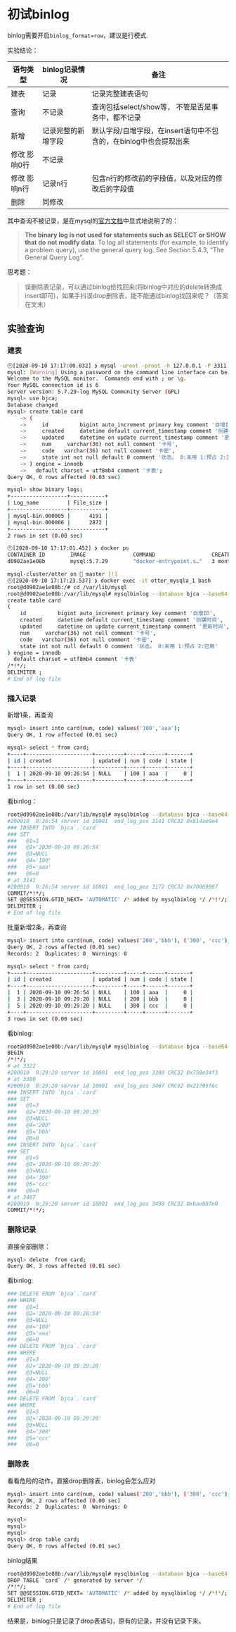 # 初试binlog

binlog需要开启`binlog_format=row`，建议是行模式.

实验结论：

| 语句类型     | binlog记录情况     | 备注                                                            |
|------------|-----------------|-----------------------------------------------------------------|
| 建表         | 记录             | 记录完整建表语句                |
| 查询         | 不记录             | 查询包括select/show等， 不管是否是事务中，都不记录                |
| 新增         | 记录完整的新增字段 | 默认字段/自增字段，在insert语句中不包含的，在binlog中也会提现出来 |
| 修改 影响0行 | 不记录             |                                                                 |
| 修改 影响n行 | 记录n行            | 包含n行的修改前的字段值，以及对应的修改后的字段值                |
| 删除         | 同修改             |                                                                 |

其中查询不被记录，是在mysql的[官方文档](https://dev.mysql.com/doc/refman/8.0/en/binary-log.html)中显式地说明了的：

> **The binary log is not used for statements such as SELECT or SHOW that do not modify data**. To log all statements (for example, to identify a problem query), use the general query log. See Section 5.4.3, “The General Query Log”.

思考题：

> 误删除表记录，可以通过binlog给找回来(将binlog中对应的delete转换成insert即可)，如果手抖误drop删除表，能不能通过binlog找回来呢？（答案在文末）

## 实验查询

### 建表

```bash
🕙[2020-09-10 17:17:00.032] ❯ mysql -uroot -proot -h 127.0.0.1 -P 3311
mysql: [Warning] Using a password on the command line interface can be insecure.
Welcome to the MySQL monitor.  Commands end with ; or \g.
Your MySQL connection id is 6
Server version: 5.7.29-log MySQL Community Server (GPL)
mysql> use bjca;
Database changed
mysql> create table card
    -> (
    ->     id          bigint auto_increment primary key comment '自增ID',
    ->     created     datetime default current_timestamp comment '创建时间',
    ->     updated     datetime on update current_timestamp comment '更新时间',
    ->     num     varchar(36) not null comment '卡号',
    ->     code   varchar(36) not null comment '卡密',
    ->     state int not null default 0 comment '状态。 0:未用 1:预占 2:已用'
    -> ) engine = innodb
    ->   default charset = utf8mb4 comment '卡表';
Query OK, 0 rows affected (0.03 sec)

mysql> show binary logs;
+------------------+-----------+
| Log_name         | File_size |
+------------------+-----------+
| mysql-bin.000005 |      4191 |
| mysql-bin.000006 |      2872 |
+------------------+-----------+
2 rows in set (0.00 sec)
```

```bash
🕙[2020-09-10 17:17:01.452] ❯ docker ps
CONTAINER ID        IMAGE               COMMAND                  CREATED             STATUS              PORTS                               NAMES
d0902ae1e08b        mysql:5.7.29        "docker-entrypoint.s…"   3 months ago        Up 3 hours          33060/tcp, 0.0.0.0:3311->3306/tcp   otter_mysqla_1

mysql-cluster/otter on  master [!]
🕙[2020-09-10 17:17:23.537] ❯ docker exec -it otter_mysqla_1 bash
root@d0902ae1e08b:/# cd /var/lib/mysql
root@d0902ae1e08b:/var/lib/mysql# mysqlbinlog --database bjca --base64-output=decode-rows --verbose mysql-bin.000006 --start-datetime "2020-09-10 09:17:00"
create table card
(
    id          bigint auto_increment primary key comment '自增ID',
    created     datetime default current_timestamp comment '创建时间',
    updated     datetime on update current_timestamp comment '更新时间',
    num     varchar(36) not null comment '卡号',
    code   varchar(36) not null comment '卡密',
    state int not null default 0 comment '状态。 0:未用 1:预占 2:已用'
) engine = innodb
  default charset = utf8mb4 comment '卡表'
/*!*/;
DELIMITER ;
# End of log file
```

### 插入记录

新增1条，再查询

```bash
mysql> insert into card(num, code) values('100','aaa');
Query OK, 1 row affected (0.01 sec)

mysql> select * from card;
+----+---------------------+---------+-----+------+-------+
| id | created             | updated | num | code | state |
+----+---------------------+---------+-----+------+-------+
|  1 | 2020-09-10 09:26:54 | NULL    | 100 | aaa  |     0 |
+----+---------------------+---------+-----+------+-------+
1 row in set (0.00 sec)
```

看binlog：

```bash
root@d0902ae1e08b:/var/lib/mysql# mysqlbinlog --database bjca --base64-output=decode-rows --verbose mysql-bin.000006 --start-datetime "2020-09-10 09:26:44"
#200910  9:26:54 server id 10001  end_log_pos 3141 CRC32 0x814ae9e4 	Write_rows: table id 111 flags: STMT_END_F
### INSERT INTO `bjca`.`card`
### SET
###   @1=1
###   @2='2020-09-10 09:26:54'
###   @3=NULL
###   @4='100'
###   @5='aaa'
###   @6=0
# at 3141
#200910  9:26:54 server id 10001  end_log_pos 3172 CRC32 0x70069907 	Xid = 72
COMMIT/*!*/;
SET @@SESSION.GTID_NEXT= 'AUTOMATIC' /* added by mysqlbinlog */ /*!*/;
DELIMITER ;
# End of log file
```

批量新增2条，再查询

```bash
mysql> insert into card(num, code) values('200','bbb'), ('300', 'ccc');
Query OK, 2 rows affected (0.01 sec)
Records: 2  Duplicates: 0  Warnings: 0

mysql> select * from card;
+----+---------------------+---------+-----+------+-------+
| id | created             | updated | num | code | state |
+----+---------------------+---------+-----+------+-------+
|  1 | 2020-09-10 09:26:54 | NULL    | 100 | aaa  |     0 |
|  3 | 2020-09-10 09:29:20 | NULL    | 200 | bbb  |     0 |
|  5 | 2020-09-10 09:29:20 | NULL    | 300 | ccc  |     0 |
+----+---------------------+---------+-----+------+-------+
3 rows in set (0.00 sec)
```

看binlog:

```bash
root@d0902ae1e08b:/var/lib/mysql# mysqlbinlog --database bjca --base64-output=decode-rows --verbose mysql-bin.000006 --start-datetime "2020-09-10 09:29:00"
BEGIN
/*!*/;
# at 3322
#200910  9:29:20 server id 10001  end_log_pos 3380 CRC32 0x758e34f3 	Table_map: `bjca`.`card` mapped to number 111
# at 3380
#200910  9:29:20 server id 10001  end_log_pos 3467 CRC32 0x21705f6c 	Write_rows: table id 111 flags: STMT_END_F
### INSERT INTO `bjca`.`card`
### SET
###   @1=3
###   @2='2020-09-10 09:29:20'
###   @3=NULL
###   @4='200'
###   @5='bbb'
###   @6=0
### INSERT INTO `bjca`.`card`
### SET
###   @1=5
###   @2='2020-09-10 09:29:20'
###   @3=NULL
###   @4='300'
###   @5='ccc'
###   @6=0
# at 3467
#200910  9:29:20 server id 10001  end_log_pos 3498 CRC32 0xbae087e0 	Xid = 74
COMMIT/*!*/;
```

### 删除记录

直接全部删除：

```bash
mysql> delete  from card;
Query OK, 3 rows affected (0.01 sec)
```

看binlog:

```bash
### DELETE FROM `bjca`.`card`
### WHERE
###   @1=1
###   @2='2020-09-10 09:26:54'
###   @3=NULL
###   @4='100'
###   @5='aaa'
###   @6=0
### DELETE FROM `bjca`.`card`
### WHERE
###   @1=3
###   @2='2020-09-10 09:29:20'
###   @3=NULL
###   @4='200'
###   @5='bbb'
###   @6=0
### DELETE FROM `bjca`.`card`
### WHERE
###   @1=5
###   @2='2020-09-10 09:29:20'
###   @3=NULL
###   @4='300'
###   @5='ccc'
###   @6=0
```

### 删除表

看看危险的动作，直接drop删除表，binlog会怎么应对

```bash
mysql> insert into card(num, code) values('200','bbb'), ('300', 'ccc');
Query OK, 2 rows affected (0.00 sec)
Records: 2  Duplicates: 0  Warnings: 0

mysql>
mysql>
mysql>
mysql> drop table card;
Query OK, 0 rows affected (0.01 sec)
```

binlog结果

```bash
root@d0902ae1e08b:/var/lib/mysql# mysqlbinlog --database bjca --base64-output=decode-rows --verbose mysql-bin.000006 --start-datetime "2020-09-10 09:34:04"
DROP TABLE `card` /* generated by server */
/*!*/;
SET @@SESSION.GTID_NEXT= 'AUTOMATIC' /* added by mysqlbinlog */ /*!*/;
DELIMITER ;
# End of log file
```

结果是，binlog只是记录了drop表语句，原有的记录，并没有记录下来。
